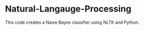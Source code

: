 Natural-Langauge-Processing
===========================
This code creates a Naive Bayes classifier using NLTK and Python.
